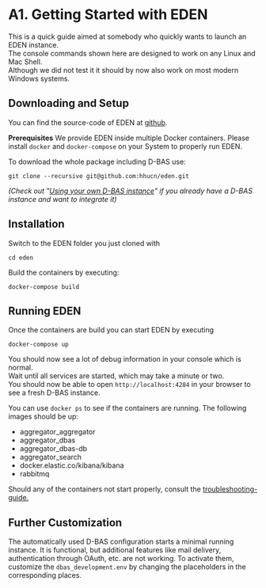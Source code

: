 # A1. Getting Started with EDEN

This is a quick guide aimed at somebody who quickly wants to launch an EDEN instance.  
The console commands shown here are designed to work on any Linux and Mac Shell.  
Although we did not test it it should by now also work on most modern Windows systems.  

## Downloading and Setup

You can find the source-code of EDEN at [github](https://github.com/hhucn/eden/tree/master).


**Prerequisites**
We provide EDEN inside multiple Docker containers. Please install `docker` and `docker-compose` 
on your System to properly run EDEN.


To download the whole package including D-BAS use: 
```
git clone --recursive git@github.com:hhucn/eden.git
```
*(Check out "[Using your own D-BAS instance](02_using_own_dbas.html)" if you already have a D-BAS instance and want to integrate it)*


## Installation
Switch to the EDEN folder you just cloned with
```
cd eden
```

Build the containers by executing:
```
docker-compose build
```

## Running EDEN
Once the containers are build you can start EDEN by executing
```
docker-compose up
```

You should now see a lot of debug information in your console which is normal.  
Wait until all services are started, which may take a minute or two.  
You should now be able to open `http://localhost:4284` in your browser to see a fresh D-BAS instance.

You can use `docker ps` to see if the containers are running. The following images should be up:


* aggregator_aggregator
* aggregator_dbas
* aggregator_dbas-db
* aggregator_search
* docker.elastic.co/kibana/kibana
* rabbitmq


Should any of the containers not start properly, consult the [troubleshooting-guide.](03_troubleshooting.html)

## Further Customization
The automatically used D-BAS configuration starts a minimal running instance. It is functional, but additional features like mail delivery, authentication through OAuth, etc. are not working. 
To activate them, customize the `dbas_development.env` by changing the placeholders in the corresponding places.
